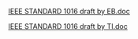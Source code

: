 [IEEE STANDARD 1016 draft by EB.doc](/.attachments/IEEE%20STANDARD%201016%20draft%20by%20EB-23991618-dbe3-47b1-9cce-cbbdaa313170.doc)

[IEEE STANDARD 1016 draft by TI.doc](/.attachments/IEEE%20STANDARD%201016%20draft%20by%20TI-0e4198b9-0477-49c0-b547-4fab071f45a4.doc)